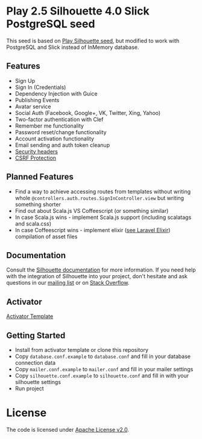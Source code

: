 Play 2.5 Silhouette 4.0 Slick PostgreSQL seed
=====================================

This seed is based on [Play Silhouette seed](https://github.com/mohiva/play-silhouette-seed), but modified to work with PostgreSQL and Slick instead of InMemory database.

## Features

* Sign Up
* Sign In (Credentials)
* Dependency Injection with Guice
* Publishing Events
* Avatar service
* Social Auth (Facebook, Google+, VK, Twitter, Xing, Yahoo)
* Two-factor authentication with Clef
* Remember me functionality
* Password reset/change functionality
* Account activation functionality
* Email sending and auth token cleanup
* [Security headers](https://www.playframework.com/documentation/2.5.x/SecurityHeaders)
* [CSRF Protection](https://www.playframework.com/documentation/2.5.x/ScalaCsrf)

## Planned Features

* Find a way to achieve accessing routes from templates without writing whole `@controllers.auth.routes.SignInController.view` but writing something shorter
* Find out about Scala.js VS Coffeescript (or something similar)
* In case Scala.js wins - implement Scala.js support (including scalatags and scala.css)
* In case Coffeescript wins - implement elixir ([see Laravel Elixir](https://laravel.com/docs/master/elixir)) compilation of asset files

## Documentation

Consult the [Silhouette documentation](http://silhouette.mohiva.com/docs) for more information. If you need help with the integration of Silhouette into your project, don't hesitate and ask questions in our [mailing list](https://groups.google.com/forum/#!forum/play-silhouette) or on [Stack Overflow](http://stackoverflow.com/questions/tagged/playframework).

## Activator

[Activator Template](https://www.lightbend.com/activator/template/play-silhouette-4.0-slick-postgres-seed)

## Getting Started

* Install from activator template or clone this repository
* Copy `database.conf.example` to `database.conf` and fill in your database connection data
* Copy `mailer.conf.example` to `mailer.conf` and fill in your mailer settings
* Copy `silhouette.conf.example` to `silhouette.conf` and fill in with your silhouette settings
* Run project

# License

The code is licensed under [Apache License v2.0](http://www.apache.org/licenses/LICENSE-2.0).
